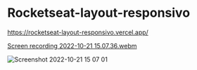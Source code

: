 # Rocketseat-layout-responsivo


https://rocketseat-layout-responsivo.vercel.app/



[Screen recording 2022-10-21 15.07.36.webm](https://user-images.githubusercontent.com/109696840/197261302-512f768d-ca1a-44ac-adff-b4ad72fd5303.webm)





![Screenshot 2022-10-21 15 07 01](https://user-images.githubusercontent.com/109696840/197261308-6062fa3b-3e14-4eff-a661-fceee96f1c4a.png)
